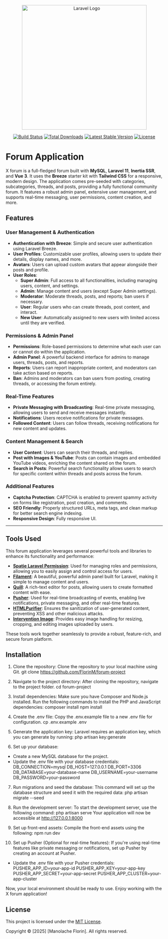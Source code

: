 <p align="center"><a href="https://laravel.com" target="_blank"><img src="https://raw.githubusercontent.com/laravel/art/master/logo-lockup/5%20SVG/2%20CMYK/1%20Full%20Color/laravel-logolockup-cmyk-red.svg" width="400" alt="Laravel Logo"></a></p>

<p align="center">
  <a href="https://github.com/laravel/framework/actions"><img src="https://github.com/laravel/framework/workflows/tests/badge.svg" alt="Build Status"></a>
  <a href="https://packagist.org/packages/laravel/framework"><img src="https://img.shields.io/packagist/dt/laravel/framework" alt="Total Downloads"></a>
  <a href="https://packagist.org/packages/laravel/framework"><img src="https://img.shields.io/packagist/v/laravel/framework" alt="Latest Stable Version"></a>
  <a href="https://packagist.org/packages/laravel/framework"><img src="https://img.shields.io/packagist/l/laravel/framework" alt="License"></a>
</p>

# Forum Application
X forum is a full-fledged forum built with **MySQL**, **Laravel 11**, **Inertia SSR**, and **Vue 3**. It uses the **Breeze** starter kit with **Tailwind CSS** for a responsive, modern design. The application comes pre-seeded with categories, subcategories, threads, and posts, providing a fully functional community forum. It features a robust admin panel, extensive user management, and supports real-time messaging, user permissions, content creation, and more.

## Features

### **User Management & Authentication**
- **Authentication with Breeze**: Simple and secure user authentication using Laravel Breeze.
- **User Profiles**: Customizable user profiles, allowing users to update their details, display names, and more.
- **Avatars**: Users can upload custom avatars that appear alongside their posts and profile.
- **User Roles**: 
  - **Super Admin**: Full access to all functionalities, including managing users, content, and settings.
  - **Admin**: Manage content and users (except Super Admin settings).
  - **Moderator**: Moderate threads, posts, and reports; ban users if necessary.
  - **User**: Regular users who can create threads, post content, and interact.
  - **New User**: Automatically assigned to new users with limited access until they are verified.
  
### **Permissions & Admin Panel**
- **Permissions**: Role-based permissions to determine what each user can or cannot do within the application.
- **Admin Panel**: A powerful backend interface for admins to manage users, threads, posts, and reports.
- **Reports**: Users can report inappropriate content, and moderators can take action based on reports.
- **Ban**: Admins and moderators can ban users from posting, creating threads, or accessing the forum entirely.

### **Real-Time Features**
- **Private Messaging with Broadcasting**: Real-time private messaging, allowing users to send and receive messages instantly.
- **Notifications**: Users receive notifications for private messages.
- **Followed Content**: Users can follow threads, receiving notifications for new content and updates.
  
### **Content Management & Search**
- **User Content**: Users can search their threads, and replies.
- **Post with Images & YouTube**: Posts can contain images and embedded YouTube videos, enriching the content shared on the forum.
- **Search in Posts**: Powerful search functionality allows users to search for specific content within threads and posts across the forum.

### **Additional Features**
- **Captcha Protection**: CAPTCHA is enabled to prevent spammy activity on forms like registration, post creation, and comments.
- **SEO Friendly**: Properly structured URLs, meta tags, and clean markup for better search engine indexing.
- **Responsive Design**: Fully responsive UI.

---

## Tools Used
This forum application leverages several powerful tools and libraries to enhance its functionality and performance:

- **[Spatie Laravel Permission](https://spatie.be/docs/laravel-permission)**: Used for managing roles and permissions, allowing you to easily assign and control access for users.
- **[Filament](https://filamentphp.com/)**: A beautiful, powerful admin panel built for Laravel, making it simple to manage content and users.
- **[Quill](https://quilljs.com/)**: A rich-text editor for posts, allowing users to create formatted content with ease.
- **[Pusher](https://pusher.com/)**: Used for real-time broadcasting of events, enabling live notifications, private messaging, and other real-time features.
- **[HTMLPurifier](https://github.com/xemlock/htmlpurifier-html5)**: Ensures the sanitization of user-generated content, preventing XSS and other malicious attacks.
- **[Intervention Image](https://image.intervention.io/)**: Provides easy image handling for resizing, cropping, and editing images uploaded by users.

These tools work together seamlessly to provide a robust, feature-rich, and secure forum platform.

## Installation
1. Clone the repository: Clone the repository to your local machine using Git.
    git clone https://github.com/FlorinM/forum-project
    
2. Navigate to the project directory: After cloning the repository, navigate to the project folder.
    cd forum-project
    
3. Install dependencies: Make sure you have Composer and Node.js installed. Run the following commands to install the PHP and JavaScript dependencies:
    composer install
    npm install
    
4. Create the .env file: Copy the .env.example file to a new .env file for configuration.
    cp .env.example .env
    
5. Generate the application key: Laravel requires an application key, which you can generate by running:
    php artisan key:generate
    
6. Set up your database:
- Create a new MySQL database for the project.
- Update the .env file with your database credentials:
    DB_CONNECTION=mysql
    DB_HOST=127.0.0.1
    DB_PORT=3306
    DB_DATABASE=your-database-name
    DB_USERNAME=your-username
    DB_PASSWORD=your-password
    
7. Run migrations and seed the database: This command will set up the database structure and seed it with the required data:
    php artisan migrate --seed
    
8. Run the development server: To start the development server, use the following command:
    php artisan serve
Your application will now be accessible at http://127.0.0.1:8000

9. Set up front-end assets: Compile the front-end assets using the following:
    npm run dev
    
10. Set up Pusher (Optional for real-time features): If you're using real-time features like private messaging or notifications, set up Pusher by creating an account at Pusher.
- Update the .env file with your Pusher credentials:
    PUSHER_APP_ID=your-app-id
    PUSHER_APP_KEY=your-app-key
    PUSHER_APP_SECRET=your-app-secret
    PUSHER_APP_CLUSTER=your-app-cluster
    
Now, your local environment should be ready to use. Enjoy working with the X forum application!

## License

This project is licensed under the [MIT License](https://opensource.org/licenses/MIT).

Copyright © [2025] [Manolache Florin]. All rights reserved.
